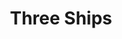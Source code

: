 ---
title: 'Three Ships'
description: 'Lorem ipsum dolor sit amet consectetur adipisicing elit. Obcaecati sint cumque voluptatem cupiditate odit corporis.'
price: 29
---